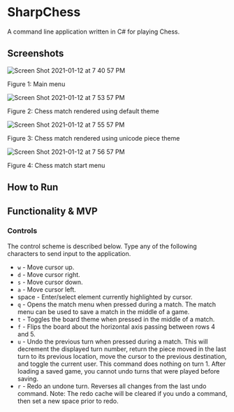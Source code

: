 # SharpChess

A command line application written in C# for playing Chess.

## Screenshots

![Screen Shot 2021-01-12 at 7 40 57 PM](https://user-images.githubusercontent.com/30376211/104391931-01eb4b80-550f-11eb-9ac6-aea20bd3e262.png)

Figure 1: Main menu

![Screen Shot 2021-01-12 at 7 53 57 PM](https://user-images.githubusercontent.com/30376211/104392279-c2712f00-550f-11eb-87f3-2b1f084a84f0.png)

Figure 2: Chess match rendered using default theme

![Screen Shot 2021-01-12 at 7 55 57 PM](https://user-images.githubusercontent.com/30376211/104392458-17ad4080-5510-11eb-8609-7a3b487d33d4.png)

Figure 3: Chess match rendered using unicode piece theme

![Screen Shot 2021-01-12 at 7 56 57 PM](https://user-images.githubusercontent.com/30376211/104392569-59d68200-5510-11eb-8171-ed30e8a06116.png)

Figure 4: Chess match start menu

## How to Run

## Functionality & MVP

### Controls

The control scheme is described below. Type any of the following characters to send input to the application.

* `w` - Move cursor up.
* `d` - Move cursor right.
* `s` - Move cursor down.
* `a` - Move cursor left.
* space - Enter/select element currently highlighted by cursor.
* `q` - Opens the match menu when pressed during a match. The match menu can be used to save a match in the middle of a game.
* `t` - Toggles the board theme when pressed in the middle of a match.
* `f` - Flips the board about the horizontal axis passing between rows 4 and 5.
* `u` - Undo the previous turn when pressed during a match. This will decrement the displayed turn number, return the piece moved in the last turn to its previous location, move the cursor to the previous destination, and toggle the current user. This command does nothing on turn 1. After loading a saved game, you cannot undo turns that were played before saving.
* `r` - Redo an undone turn. Reverses all changes from the last undo command. Note: The redo cache will be cleared if you undo a command, then set a new space prior to redo.
